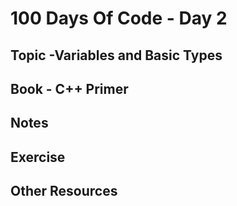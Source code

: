 # 100 Days Of Code - Day 2
## Topic -Variables and Basic Types 
## Book - C++ Primer
## Notes
## Exercise
## Other Resources